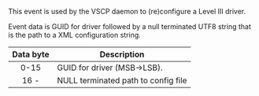 This event is used by the VSCP daemon to (re)configure a Level III driver.

Event data is GUID for driver followed by a null terminated UTF8 string that is the path to a XML configuration string.

| Data byte | Description |
 | :----: | ----------- |
 | 0-15 | GUID for driver (MSB->LSB). |
 | 16 -| NULL terminated path to config file |
 
